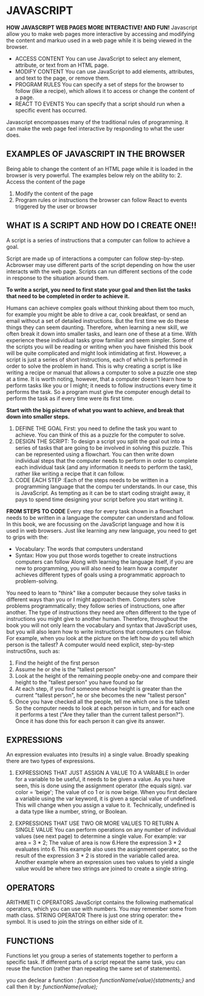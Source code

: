 # JAVASCRIPT

**HOW JAVASCRIPT WEB PAGES MORE INTERACTIVE! AND FUN!**
Javascript allow you to make web pages more interactive by accessing and modifying the content and markuo used in a web page while it is being viewed in the browser.
* ACCESS CONTENT You can use JavaScript to select any element, attribute, or text from an HTML page.
* MODIFY CONTENT You can use JavaScript to add elements, attributes, and text to the page, or remove them.
* PROGRAM RULES You can specify a set of steps for the browser to follow (like a recipe), which allows it to access or change the content of a page. 
* REACT TO EVENTS You can specify that a script should run when a specific event has occurred.

Javascript encompasses many of the traditional rules of programming.
it can make the web page feel interactive by responding to what the user does.



## EXAMPLES OF JAVASCRIPT IN THE BROWSER

Being able to change the content of an HTML page while it is loaded in the browser is very powerful. The examples below rely on the ability to: 
2. Access the content of the page 
1. Modify the content of the page 
3. Program rules or instructions the browser can follow React to events triggered by the user or browser 

## WHAT IS A SCRIPT AND HOW DO I CREATE ONE!!

A script is a series of instructions that a computer can follow to achieve a goal. 

Script are made up of interactions a computer can follow step-by-step.
Acbrowser may use different parts of the script depending on how the user interacts with the web page.
Scripts can run different sections of the code in response to the situation around them.

**To write a script, you need to first state your goal and then list the tasks that need to be completed in order to achieve it.**

Humans can achieve complex goals without thinking about them too much, for example you might be able to drive a car, cook breakfast, or send an email without a set of detailed instructions. But the first time we do these things they can seem daunting. Therefore, when learning a new skill, we often break it down into smaller tasks, and learn one of these at a time. With experience these individual tasks grow familiar and seem simpler. Some of the scripts you will be reading or writing when you have finished this book will be quite complicated and might look intimidating at first. However, a script is just a series of short instructions, each of which is performed in order to solve the problem in hand. This is why creating a script is like writing a recipe or manual that allows a computer to solve a puzzle one step at a time. It is worth noting, however, that a computer doesn't learn how to perform tasks like you or I might; it needs to follow instructions every time it performs the task. So a program must give the computer enough detail to perform the task as if every time were its first time. 

**Start with the big picture of what you want to achieve, and break that down into smaller steps.**
1. DEFINE THE GOAL First: you need to define the task you want to achieve. You can think of this as a puzzle for the computer to solve.
2. DESIGN THE SCRIPT: To design a script you split the goal out into a series of tasks that are going to be involved in solving this puzzle. This can be represented using a flowchart. You can then write down individual steps that the computer needs to perform in order to complete each individual task (and any information it needs to perform the task), rather like writing a recipe that it can follow.
3. CODE EACH STEP :Each of the steps needs to be written in a programming language that the compu ter understands. In our case, this is JavaScript. As tempting as it can be to start coding straight away, it pays to spend time designing your script before you start writing it. 

**FROM STEPS TO CODE**
Every step for every task shown in a flowchart needs to be written in a language the computer can understand and follow. In this book, we are focussing on the JavaScript language and how it is used in web browsers. Just like learning any new language, you need to get to grips with the:
* Vocabulary: The words that computers understand
* Syntax: How you put those words together to create instructions computers can follow Along with learning the language itself, if you are new to programming, you will also need to learn how a computer achieves different types of goals using a programmatic approach to problem-solving.

You need to learn to "think" like a computer because they solve tasks in different ways than you or I might approach them. Computers solve problems programmatically; they follow series of instructions, one after another. The type of instructions they need are often different to the type of instructions you might give to another human. Therefore, throughout the book you will not only learn the vocabulary and syntax that JavaScript uses, but you will also learn how to write instructions that computers can follow. For example, when you look at the picture on the left how do you tell which person is the tallest?
A computer would need explicit, step-by-step
instructi0ns, such as:
1. Find the height of the first person
2. Assume he or she is the "tallest person"
3. Look at the height of the remaining people oneby-one and compare their height to the "tallest person" you have found so far
4. At each step, if you find someone whose height is greater than the current "tallest person", he or she becomes the new "tallest person"
5. Once you have checked all the people, tell me which one is the tallest So the computer needs to look at each person in turn, and for each one it performs a test ("Are they taller than the current tallest person?"). Once it has done this for each person it can give its answer. 


## EXPRESSIONS
An expression evaluates into (results in) a single value. Broadly speaking
there are two types of expressions.
1. EXPRESSIONS THAT JUST ASSIGN A VALUE TO A VARIABLE
In order for a variable to be useful, it needs to be given a value. As you have seen, this is done using the assignment operator (the equals sign). var color = 'beige'; The value of co 1 or is now beige. When you first declare a variable using the var keyword, it is given a special value of undefined. This will change when you assign a value to it. Technically, undefined is a data type like a number, string, or Boolean. 

2. EXPRESSIONS THAT USE TWO OR MORE VALUES TO RETURN A SINGLE VALUE
You can perform operations on any number of individual values (see next page) to determine a single value. For example: var area = 3 * 2; The value of area is now 6.Here the expression 3 * 2 evaluates into 6. This example also uses the assignment operator, so the result of the expression 3 * 2 is stored in the variable called area. Another example where an expression uses two values to yield a single value would be where two strings are joined to create a single string.

## OPERATORS
ARITHMETI C OPERATORS JavaScript contains the following mathematical operators, which you can use with numbers. You may remember some from math class. 
STRING OPERATOR There is just one string operator: the+ symbol. It is used to join the strings on either side of it. 

## FUNCTIONS
Functions let you group a series of statements together to perform a specific task. If different parts of a 
script repeat the same task, you can reuse the function (rather than repeating the same set of statements). 

you can declear a function :  _function functionName(value){statments;}_
and call then it by: _functionName(value);_
